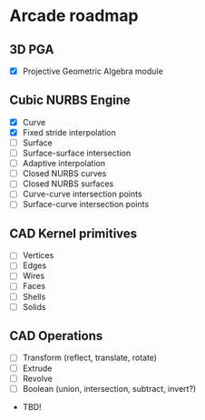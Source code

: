 # Arcade roadmap

## 3D PGA
- [X] Projective Geometric Algebra module

## Cubic NURBS Engine
- [X] Curve
- [X] Fixed stride interpolation
- [ ] Surface
- [ ] Surface-surface intersection
- [ ] Adaptive interpolation
- [ ] Closed NURBS curves
- [ ] Closed NURBS surfaces
- [ ] Curve-curve intersection points
- [ ] Surface-curve intersection points

## CAD Kernel primitives
- [ ] Vertices
- [ ] Edges
- [ ] Wires
- [ ] Faces
- [ ] Shells
- [ ] Solids

## CAD Operations
- [ ] Transform (reflect, translate, rotate)
- [ ] Extrude
- [ ] Revolve
- [ ] Boolean (union, intersection, subtract, invert?)
- TBD!
